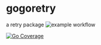 # gogoretry
a retry package
![example workflow](https://github.com/kdsama/gogoretry/actions/workflows/go.yml/badge.svg)

[![Go Coverage](https://github.com/kdsama/gogoretry/wiki/coverage.svg)](https://raw.githack.com/wiki/kdsama/gogoretry/coverage.html)

